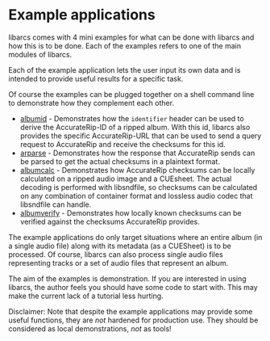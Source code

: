 # Example applications

libarcs comes with 4 mini examples for what can be done with libarcs and how
this is to be done. Each of the examples refers to one of the main modules of
libarcs.

Each of the example application lets the user input its own data and is intended
to provide useful results for a specific task.

Of course the examples can be plugged together on a shell command line to
demonstrate how they complement each other.

- [albumid](./albumid/README.md) - Demonstrates how the ``identifier`` header
  can be used to derive the AccurateRip-ID of a ripped album. With this id,
  libarcs also provides the specific AccurateRip-URL that can be used to send a
  query request to AccurateRip and receive the checksums for this id.
- [arparse](./arparse/README.md) - Demonstrates how the response that
  AccurateRip sends can be parsed to get the actual checksums in a plaintext
  format.
- [albumcalc](./albumcalc/README.md) - Demonstrates how AccurateRip checksums
  can be locally calculated on a ripped audio image and a CUEsheet. The actual
  decoding is performed with libsndfile, so checksums can be calculated on any
  combination of container format and lossless audio codec that libsndfile can
  handle.
- [albumverify](./albumverify/README.md) - Demonstrates how locally known
  checksums can be verified against the checksums AccurateRip provides.

The example applications do only target situations where an entire album (in a
single audio file) along with its metadata (as a CUESheet) is to be processed.
Of course, libarcs can also process single audio files representing tracks or a
set of audio files that represent an album.

The aim of the examples is demonstration. If you are interested in using
libarcs, the author feels you should have some code to start with. This may make
the current lack of a tutorial less hurting.

Disclaimer: Note that despite the example applications may provide some useful
functions, they are _not_ hardened for production use. They should be considered
as local demonstrations, _not_ as tools!
